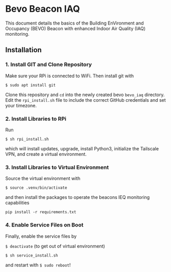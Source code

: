 # Bevo Beacon IAQ
This document details the basics of the Building EnVironment and Occupancy (BEVO) Beacon with enhanced Indoor Air Quality (IAQ) monitoring. 

## Installation

### 1. Install GIT and Clone Repository

Make sure your RPi is connected to WiFi. Then install git with

`$ sudo apt install git`

Clone this repository and `cd` into the newly created bevo `bevo_iaq` directory. Edit the `rpi_install.sh` file to include the correct GitHub credentials and set your timezone. 

### 2. Install Libraries to RPi

Run

`$ sh rpi_install.sh`

which will install updates, upgrade, install Python3, initialize the Tailscale VPN, and create a virtual environment. 

### 3. Install Libraries to Virtual Environment

Source the virtual environment with

`$ source .venv/bin/activate`

and then install the packages to operate the beacons IEQ monitoring capabilities

`pip install -r requirements.txt`

### 4. Enable Service Files on Boot

Finally, enable the service files by

`$ deactivate` (to get out of virtual environment)

`$ sh service_install.sh` 

and restart with `$ sudo reboot`!
